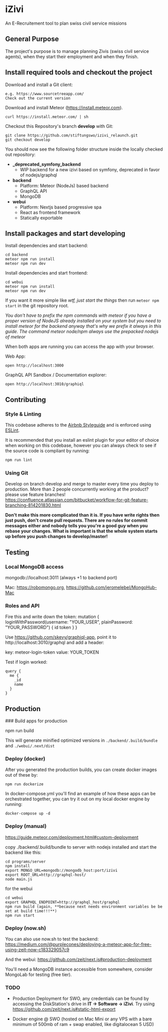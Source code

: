 # iZivi

An E-Recruitement tool to plan swiss civil service missions

## General Purpose

The project's purpose is to manage planning Zivis (swiss civil service agents), when they start their employment and when they finish.

## Install required tools and checkout the project

Download and install a Git client:

    e.g. https://www.sourcetreeapp.com/
    Check out the current version

Download and install Meteor (https://install.meteor.com).

    curl https://install.meteor.com/ | sh

Checkout this Repository's branch **develop** with Git:

    git clone https://github.com/stiftungswo/izivi_relaunch.git
    git checkout develop

You should now see the following folder structure inside the locally checked out repository:

- **_deprecated_symfony_backend**
  - WIP backend for a new izivi based on symfony, deprecated in favor of nodejs/graphql
- **backend**
  - Platform: Meteor (NodeJs) based backend
  - GraphQL API
  - MongoDB
- **webui**
  - Platform: Nextjs based progressive spa
  - React as frontend framework
  - Statically exportable

## Install packages and start developing

Install dependencies and start backend:

    cd backend
    meteor npm run install
    meteor npm run dev

Install dependencies and start frontend:

    cd webui
    meteor npm run install
    meteor npm run dev

If you want it more simple like *wtf, just start the things* then run ``meteor npm start`` in the git repository root.

*You don't have to prefix the npm commands with meteor if you have a proper version of NodeJS already installed on your system but you need to install meteor for the backend anyway that's why we prefix it always in this guide. The command meteor node/npm always use the prepacked nodejs of meteor*

When both apps are running you can access the app with your browser.

Web App:

    open http://localhost:3000

GraphQL API Sandbox / Documentation explorer:

    open http://localhost:3010/graphiql

## Contributing

### Style & Linting

This codebase adheres to the [Airbnb Styleguide](https://github.com/airbnb/javascript) and is
enforced using [ESLint](http://eslint.org/).

It is recommended that you install an eslint plugin for your editor of choice when working on this codebase, however you can always check to see if the source code is compliant by running:

```bash
npm run lint
```

### Using Git

Develop on branch develop and merge to master every time you deploy to production.
More than 2 people concurrently working at the product? please use feature branches!
https://confluence.atlassian.com/bitbucket/workflow-for-git-feature-branching-814201830.html

**Don't make this more complicated than it is. If you have write rights then just push, don't create pull requests. There are no rules for commit messages either and nobody tells you you're a good guy when you rebase your changes. What is important is that the whole system starts up before you push changes to develop/master!**

## Testing

### Local MongoDB access

mongodb://localhost:3011 (always +1 to backend port)

Mac: https://robomongo.org, https://github.com/jeromelebel/MongoHub-Mac

### Roles and API
Fire this and write down the token:
    mutation {
      loginWithPassword(username: "YOUR_USER", plainPassword: "YOUR_PASSWORD") {
        id
        token
      }
    }

Use https://github.com/skevy/graphiql-app, point it to http://localhost:3010/graphql and add a header:

key: meteor-login-token
value: YOUR_TOKEN

Test if login worked:

```
query {
  me {
    _id
    name
  }
}
```


## Production

### Build apps for production

npm run build

This will generate minified optimized versions in ``./backend/.build/bundle`` and ``./webui/.next/dist``


### Deploy (docker)

After you generated the production builds, you can create docker images out of these by:

    npm run dockerize

In docker-compose.yml you'll find an example of how these apps can be orchestrated together, you can try it out on my local docker engine by running:

    docker-compose up -d


### Deploy (manual)

https://guide.meteor.com/deployment.html#custom-deployment

copy ./backend/.build/bundle to server with nodejs installed and start the backend like this:

    cd programs/server
    npm install
    export MONGO_URL=mongodb://mongodb_host:port/izivi
    export ROOT_URL=http://graphql-host/
    node main.js


for the webui

    cd webui
    export GRAPHQL_ENDPOINT=http://graphql_host/graphql
    npm run build (again, **because next needs environment variables be be set at build time!!!**)
    npm run start

### Deploy (now.sh)

You can also use now.sh to test the backend: https://medium.com/@purplecones/deploying-a-meteor-app-for-free-using-zeit-now-c183329057c9

And the webui: https://github.com/zeit/next.js#production-deployment

You'll need a MongoDB instance accessible from somewhere, consider MongoLab for testing (free tier).

### TODO

- Production Deployment for SWO, any credentials can be found by accessing the DiskStation's drive in  **IT -> Software -> iZivi**. Try using https://github.com/zeit/next.js#static-html-export

- Docker engine @ SWO (hosted on Mac Mini or any VPS with a bare minimum of 500mb of ram + swap enabled, like digitalocean 5 USD)
